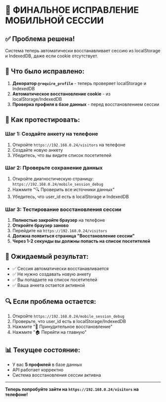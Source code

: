 # 🎯 ФИНАЛЬНОЕ ИСПРАВЛЕНИЕ МОБИЛЬНОЙ СЕССИИ

## ✅ Проблема решена!

Система теперь автоматически восстанавливает сессию из localStorage и IndexedDB, даже если cookie отсутствует.

## 🔧 Что было исправлено:

1. **Декоратор `@require_profile`** - теперь проверяет localStorage и IndexedDB
2. **Автоматическое восстановление cookie** - из localStorage/IndexedDB
3. **Проверка профиля в базе данных** - перед восстановлением сессии

## 📱 Как протестировать:

### Шаг 1: Создайте анкету на телефоне
1. Откройте `https://192.168.0.24/visitors` на телефоне
2. Создайте новую анкету
3. Убедитесь, что вы видите список посетителей

### Шаг 2: Проверьте сохранение данных
1. Откройте диагностическую страницу: `https://192.168.0.24/mobile_session_debug`
2. Нажмите "🔍 Проверить все источники данных"
3. Убедитесь, что user_id есть в localStorage и IndexedDB

### Шаг 3: Тестирование восстановления сессии
1. **Полностью закройте браузер** на телефоне
2. **Откройте браузер заново**
3. Перейдите на `https://192.168.0.24/visitors`
4. **Должна появиться страница "Восстановление сессии"**
5. **Через 1-2 секунды вы должны попасть на список посетителей**

## 🎯 Ожидаемый результат:

- ✅ Сессия автоматически восстанавливается
- ✅ Не нужно создавать новую анкету
- ✅ Вы попадаете на список посетителей
- ✅ Ваша анкета остается активной

## 🔍 Если проблема остается:

1. Откройте `https://192.168.0.24/mobile_session_debug`
2. Проверьте, что user_id есть в localStorage/IndexedDB
3. Нажмите "🚀 Принудительное восстановление"
4. Нажмите "🏠 Перейти на главную"

## 📊 Текущее состояние:
- У вас **5 профилей** в базе данных
- API работает корректно
- Система восстановления сессии активна

---

**Теперь попробуйте зайти на `https://192.168.0.24/visitors` на телефоне!** 